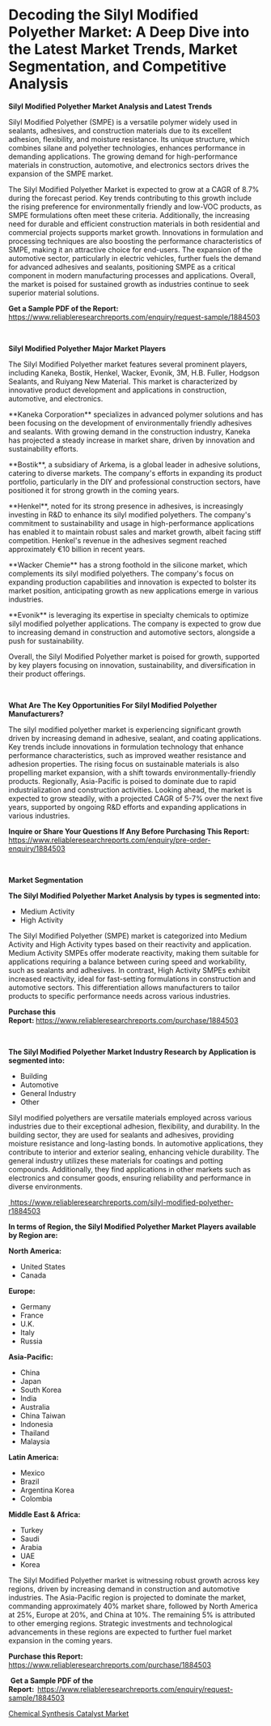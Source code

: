 <p><h1>Decoding the Silyl Modified Polyether Market: A Deep Dive into the Latest Market Trends, Market Segmentation, and Competitive Analysis</h1></p><p><strong>Silyl Modified Polyether Market Analysis and Latest Trends</strong></p>
<p><p>Silyl Modified Polyether (SMPE) is a versatile polymer widely used in sealants, adhesives, and construction materials due to its excellent adhesion, flexibility, and moisture resistance. Its unique structure, which combines silane and polyether technologies, enhances performance in demanding applications. The growing demand for high-performance materials in construction, automotive, and electronics sectors drives the expansion of the SMPE market.</p><p>The Silyl Modified Polyether Market is expected to grow at a CAGR of 8.7% during the forecast period. Key trends contributing to this growth include the rising preference for environmentally friendly and low-VOC products, as SMPE formulations often meet these criteria. Additionally, the increasing need for durable and efficient construction materials in both residential and commercial projects supports market growth. Innovations in formulation and processing techniques are also boosting the performance characteristics of SMPE, making it an attractive choice for end-users. The expansion of the automotive sector, particularly in electric vehicles, further fuels the demand for advanced adhesives and sealants, positioning SMPE as a critical component in modern manufacturing processes and applications. Overall, the market is poised for sustained growth as industries continue to seek superior material solutions.</p></p>
<p><strong>Get a Sample PDF of the Report:&nbsp;</strong> <a href="https://www.reliableresearchreports.com/enquiry/request-sample/1884503?utm_campaign=3077&utm_medium=2&utm_source=Github&utm_content=ia&utm_term=03042025&utm_id=silyl-modified-polyether">https://www.reliableresearchreports.com/enquiry/request-sample/1884503</a></p>
<p>&nbsp;</p>
<p><strong>Silyl Modified Polyether Major Market Players</strong></p>
<p><p>The Silyl Modified Polyether market features several prominent players, including Kaneka, Bostik, Henkel, Wacker, Evonik, 3M, H.B. Fuller, Hodgson Sealants, and Ruiyang New Material. This market is characterized by innovative product development and applications in construction, automotive, and electronics.</p><p>**Kaneka Corporation** specializes in advanced polymer solutions and has been focusing on the development of environmentally friendly adhesives and sealants. With growing demand in the construction industry, Kaneka has projected a steady increase in market share, driven by innovation and sustainability efforts.</p><p>**Bostik**, a subsidiary of Arkema, is a global leader in adhesive solutions, catering to diverse markets. The company's efforts in expanding its product portfolio, particularly in the DIY and professional construction sectors, have positioned it for strong growth in the coming years.</p><p>**Henkel**, noted for its strong presence in adhesives, is increasingly investing in R&D to enhance its silyl modified polyethers. The company's commitment to sustainability and usage in high-performance applications has enabled it to maintain robust sales and market growth, albeit facing stiff competition. Henkel's revenue in the adhesives segment reached approximately €10 billion in recent years.</p><p>**Wacker Chemie** has a strong foothold in the silicone market, which complements its silyl modified polyethers. The company's focus on expanding production capabilities and innovation is expected to bolster its market position, anticipating growth as new applications emerge in various industries.</p><p>**Evonik** is leveraging its expertise in specialty chemicals to optimize silyl modified polyether applications. The company is expected to grow due to increasing demand in construction and automotive sectors, alongside a push for sustainability.</p><p>Overall, the Silyl Modified Polyether market is poised for growth, supported by key players focusing on innovation, sustainability, and diversification in their product offerings.</p></p>
<p>&nbsp;</p>
<p><strong>What Are The Key Opportunities For Silyl Modified Polyether Manufacturers?</strong></p>
<p><p>The silyl modified polyether market is experiencing significant growth driven by increasing demand in adhesive, sealant, and coating applications. Key trends include innovations in formulation technology that enhance performance characteristics, such as improved weather resistance and adhesion properties. The rising focus on sustainable materials is also propelling market expansion, with a shift towards environmentally-friendly products. Regionally, Asia-Pacific is poised to dominate due to rapid industrialization and construction activities. Looking ahead, the market is expected to grow steadily, with a projected CAGR of 5-7% over the next five years, supported by ongoing R&D efforts and expanding applications in various industries.</p></p>
<p><strong>Inquire or Share Your Questions If Any Before Purchasing This Report:</strong> <a href="https://www.reliableresearchreports.com/enquiry/pre-order-enquiry/1884503?utm_campaign=3077&utm_medium=2&utm_source=Github&utm_content=ia&utm_term=03042025&utm_id=silyl-modified-polyether">https://www.reliableresearchreports.com/enquiry/pre-order-enquiry/1884503</a></p>
<p>&nbsp;</p>
<p><strong>Market Segmentation</strong></p>
<p><strong>The Silyl Modified Polyether Market Analysis by types is segmented into:</strong></p>
<p><ul><li>Medium Activity</li><li>High Activity</li></ul></p>
<p><p>The Silyl Modified Polyether (SMPE) market is categorized into Medium Activity and High Activity types based on their reactivity and application. Medium Activity SMPEs offer moderate reactivity, making them suitable for applications requiring a balance between curing speed and workability, such as sealants and adhesives. In contrast, High Activity SMPEs exhibit increased reactivity, ideal for fast-setting formulations in construction and automotive sectors. This differentiation allows manufacturers to tailor products to specific performance needs across various industries.</p></p>
<p><strong>Purchase this Report:&nbsp;</strong><a href="https://www.reliableresearchreports.com/purchase/1884503?utm_campaign=3077&utm_medium=2&utm_source=Github&utm_content=ia&utm_term=03042025&utm_id=silyl-modified-polyether">https://www.reliableresearchreports.com/purchase/1884503</a></p>
<p>&nbsp;</p>
<p><strong>The Silyl Modified Polyether Market Industry Research by Application is segmented into:</strong></p>
<p><ul><li>Building</li><li>Automotive</li><li>General Industry</li><li>Other</li></ul></p>
<p><p>Silyl modified polyethers are versatile materials employed across various industries due to their exceptional adhesion, flexibility, and durability. In the building sector, they are used for sealants and adhesives, providing moisture resistance and long-lasting bonds. In automotive applications, they contribute to interior and exterior sealing, enhancing vehicle durability. The general industry utilizes these materials for coatings and potting compounds. Additionally, they find applications in other markets such as electronics and consumer goods, ensuring reliability and performance in diverse environments.</p></p>
<p><a href="https://www.reliableresearchreports.com/silyl-modified-polyether-r1884503?utm_campaign=3077&utm_medium=2&utm_source=Github&utm_content=ia&utm_term=03042025&utm_id=silyl-modified-polyether">&nbsp;https://www.reliableresearchreports.com/silyl-modified-polyether-r1884503</a></p>
<p><strong>In terms of Region, the Silyl Modified Polyether Market Players available by Region are:</strong></p>
<p>
    <p> <strong> North America: </strong>
        <ul>
            <li>United States</li>
            <li>Canada</li>
        </ul>
        </p> 
    <p> <strong> Europe: </strong>
        <ul>
            <li>Germany</li>
            <li>France</li>
            <li>U.K.</li>
            <li>Italy</li>
            <li>Russia</li>
        </ul>
        </p> 
    <p> <strong> Asia-Pacific: </strong>
        <ul>
            <li>China</li>
            <li>Japan</li>
            <li>South Korea</li>
            <li>India</li>
            <li>Australia</li>
            <li>China Taiwan</li>
            <li>Indonesia</li>
            <li>Thailand</li>
            <li>Malaysia</li>
        </ul>
        </p> 
    <p> <strong> Latin America: </strong>
        <ul>
            <li>Mexico</li>
            <li>Brazil</li>
            <li>Argentina Korea</li>
            <li>Colombia</li>
        </ul>
        </p> 
    <p> <strong> Middle East & Africa: </strong>
        <ul>
            <li>Turkey</li>
            <li>Saudi</li>
            <li>Arabia</li>
            <li>UAE</li>
            <li>Korea</li>
        </ul>
    </p>
    </p>
<p><p>The Silyl Modified Polyether market is witnessing robust growth across key regions, driven by increasing demand in construction and automotive industries. The Asia-Pacific region is projected to dominate the market, commanding approximately 40% market share, followed by North America at 25%, Europe at 20%, and China at 10%. The remaining 5% is attributed to other emerging regions. Strategic investments and technological advancements in these regions are expected to further fuel market expansion in the coming years.</p></p>
<p><strong>Purchase this Report: </strong><a href="https://www.reliableresearchreports.com/purchase/1884503?utm_campaign=3077&utm_medium=2&utm_source=Github&utm_content=ia&utm_term=03042025&utm_id=silyl-modified-polyether">https://www.reliableresearchreports.com/purchase/1884503</a></p>
<p>&nbsp;<strong>Get a Sample PDF of the Report:&nbsp;&nbsp;</strong><a href="https://www.reliableresearchreports.com/enquiry/request-sample/1884503?utm_campaign=3077&utm_medium=2&utm_source=Github&utm_content=ia&utm_term=03042025&utm_id=silyl-modified-polyether">https://www.reliableresearchreports.com/enquiry/request-sample/1884503</a></p>
<p><strong></strong></p>
<p><p><a href="https://github.com/balapopepi/Market-Research-Report-List-1/blob/main/chemical-synthesis-catalyst-market.md?utm_campaign=3077&utm_medium=2&utm_source=Github&utm_content=ia&utm_term=03042025&utm_id=silyl-modified-polyether">Chemical Synthesis Catalyst Market</a></p></p>
